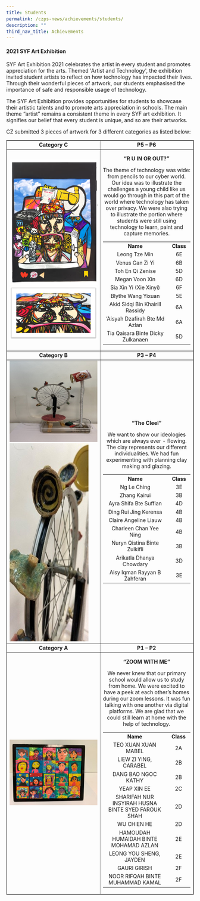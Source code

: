 ```yaml
---
title: Students
permalink: /czps-news/achievements/students/
description: ""
third_nav_title: Achievements
---
```

<h4><strong>2021 SYF Art Exhibition</strong></h4>
<p>SYF Art Exhibition 2021 celebrates the artist in every student and promotes appreciation for the arts. Themed 'Artist and Technology', the exhibition invited student artists to reflect on how technology has impacted their lives. Through their wonderful pieces of artwork, our students emphasised the importance of safe and responsible usage of technology.</p>
<p>The SYF Art Exhibition provides opportunities for students to showcase their artistic talents and to promote arts appreciation in schools. The main theme &ldquo;artist&rdquo; remains a consistent theme in every SYF art exhibition. It signifies our belief that every student is unique, and so are their artworks.</p>
<p>CZ submitted 3 pieces of artwork for 3 different categories as listed below:</p>
<table style="border-collapse: collapse; width: 100%;" border="1">
<tbody>
<tr>
<td style="width: 50%; text-align: center;"><strong>Category C</strong></td>
<td style="width: 50%; text-align: center;"><strong>P5 &ndash; P6</strong></td>
</tr>
<tr>
<td style="width: 50%;"><img src="/images/stu1.png"><br><img src="/images/stu2.png"></td>
<td style="width: 50%; text-align: center;">
<p><strong>&ldquo;R U IN OR OUT?&rdquo;</strong></p>
<p>The theme of technology was wide: from pencils to our cyber world. Our idea was to illustrate the challenges a young child like us would go through in this part of the world where technology has taken over privacy. We were also trying to illustrate the portion where students were still using technology to learn, paint and capture memories.</p>
<table class="iveo_table ives_tab_simple3" width="337">
<tbody>
<tr>
<td style="text-align: center;" width="278"><strong>Name</strong></td>
<td style="text-align: center;" width="59"><strong>Class</strong></td>
</tr>
<tr>
<td style="text-align: center;" width="278">Leong Tze Min</td>
<td style="text-align: center;" width="59">6E</td>
</tr>
<tr>
<td style="text-align: center;" width="278">Venus Gan Zi Yi</td>
<td style="text-align: center;" width="59">6B</td>
</tr>
<tr>
<td style="text-align: center;" width="278">Toh En Qi Zenise</td>
<td style="text-align: center;" width="59">5D</td>
</tr>
<tr>
<td style="text-align: center;" width="278">Megan Voon Xin</td>
<td style="text-align: center;" width="59">6D</td>
</tr>
<tr>
<td style="text-align: center;" width="278">Sia Xin Yi (Xie Xinyi)</td>
<td style="text-align: center;" width="59">6F</td>
</tr>
<tr>
<td style="text-align: center;" width="278">Blythe Wang Yixuan</td>
<td style="text-align: center;" width="59">5E</td>
</tr>
<tr>
<td style="text-align: center;" width="278">Akid Sidqi Bin Khairill Rassidy</td>
<td style="text-align: center;" width="59">6A</td>
</tr>
<tr>
<td style="text-align: center;" width="278">&lsquo;Aisyah Dzafirah Bte Md Azlan</td>
<td style="text-align: center;" width="59">6A</td>
</tr>
<tr>
<td style="text-align: center;" width="278">Tia Qaisara Binte Dicky Zulkanaen</td>
<td style="text-align: center;" width="59">5D</td>
</tr>
</tbody>
</table>
</td>
</tr>
<tr>
<td style="width: 50%; text-align: center;"><strong>Category B</strong></td>
<td style="width: 50%; text-align: center;"><strong>P3 &ndash; P4</strong></td>
</tr>
<tr>
<td style="width: 50%;"><img src="/images/stu3.jpg"><br><img src="/images/stu4.jpg"></td>
<td style="width: 50%;">
<p style="text-align: center;"><strong>&ldquo;The Cleel&rdquo;</strong></p>
<p style="text-align: center;">We want to show our ideologies which are always ever - flowing. The clay represents our different individualities. We had fun experimenting with planning clay making and glazing.</p>
<table width="326">
<tbody>
<tr>
<td style="text-align: center;" width="269"><strong>Name</strong></td>
<td style="text-align: center;" width="58"><strong>Class</strong></td>
</tr>
<tr>
<td style="text-align: center;" width="269">Ng Le Ching</td>
<td style="text-align: center;" width="58">3E</td>
</tr>
<tr>
<td style="text-align: center;" width="269">Zhang Kairui</td>
<td style="text-align: center;" width="58">3B</td>
</tr>
<tr>
<td style="text-align: center;" width="269">Ayra Shifa Bte Suffian</td>
<td style="text-align: center;" width="58">4D</td>
</tr>
<tr>
<td style="text-align: center;" width="269">Ding Rui Jing Kerensa</td>
<td style="text-align: center;" width="58">4B</td>
</tr>
<tr>
<td style="text-align: center;" width="269">Claire Angeline Liauw</td>
<td style="text-align: center;" width="58">4B</td>
</tr>
<tr>
<td style="text-align: center;" width="269">Charleen Chan Yee Ning</td>
<td style="text-align: center;" width="58">4B</td>
</tr>
<tr>
<td style="text-align: center;" width="269">Nuryn Qistina Binte Zulkifli</td>
<td style="text-align: center;" width="58">3B</td>
</tr>
<tr>
<td style="text-align: center;" width="269">Arikatla Dhanya Chowdary</td>
<td style="text-align: center;" width="58">3D</td>
</tr>
<tr>
<td style="text-align: center;" width="269">Aisy Iqman Rayyan B Zahferan</td>
<td style="text-align: center;" width="58">3E</td>
</tr>
</tbody>
</table>
</td>
</tr>
<tr>
<td style="width: 50%; text-align: center;"><strong>Category A</strong></td>
<td style="width: 50%; text-align: center;"><strong>P1 &ndash; P2</strong></td>
</tr>
<tr>
<td style="width: 50%;"><img src="/images/stu5.jpg"></td>
<td style="width: 50%;">
<p style="text-align: center;"><strong>&ldquo;</strong><strong>ZOOM WITH ME</strong><strong>&rdquo;</strong></p>
<p style="text-align: center;">We never knew that our primary school would allow us to study from home. We were excited to have a peek at each other&rsquo;s homes during our zoom lessons. It was fun talking with one another via digital platforms. We are glad that we could still learn at home with the help of technology.</p>
 <table width="333">
<tbody>
<tr>
<td style="text-align: center;" width="265"><strong>Name</strong></td>
<td style="text-align: center;" width="68"><strong>Class</strong></td>
</tr>
<tr>
<td style="text-align: center;" width="265">TEO XUAN XUAN MABEL</td>
<td style="text-align: center;" width="68">2A</td>
</tr>
<tr>
<td style="text-align: center;" width="265">LIEW ZI YING, CARABEL</td>
<td style="text-align: center;" width="68">2B</td>
</tr>
<tr>
<td style="text-align: center;" width="265">DANG BAO NGOC KATHY</td>
<td style="text-align: center;" width="68">2B</td>
</tr>
<tr>
<td style="text-align: center;" width="265">YEAP XIN EE</td>
<td style="text-align: center;" width="68">2C</td>
</tr>
<tr>
<td style="text-align: center;" width="265">SHARIFAH NUR INSYIRAH HUSNA BINTE SYED FAROUK SHAH</td>
<td style="text-align: center;" width="68">2D</td>
</tr>
<tr>
<td style="text-align: center;" width="265">WU CHIEN HE</td>
<td style="text-align: center;" width="68">2D</td>
</tr>
<tr>
<td style="text-align: center;" width="265">HAMOUDAH HUMAIDAH BINTE MOHAMAD AZLAN</td>
<td style="text-align: center;" width="68">2E</td>
</tr>
<tr>
<td style="text-align: center;" width="265">LEONG YOU SHENG, JAYDEN</td>
<td style="text-align: center;" width="68">2E</td>
</tr>
<tr>
<td style="text-align: center;" width="265">GAURI GIRISH</td>
<td style="text-align: center;" width="68">2F</td>
</tr>
<tr>
<td style="text-align: center;" width="265">NOOR RIFQAH BINTE MUHAMMAD KAMAL</td>
<td style="text-align: center;" width="68">2F</td>
</tr>
</tbody>
</table>
</td>
</tr>
</tbody>
</table>